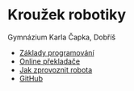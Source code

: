 Kroužek robotiky
================

Gymnázium Karla Čapka, Dobříš

- [Základy programování](./basics.html)
- [Online překladače](./c-online.html)
- [Jak zprovoznit robota](./getting_started.html)
- [GitHub](./github.html)
